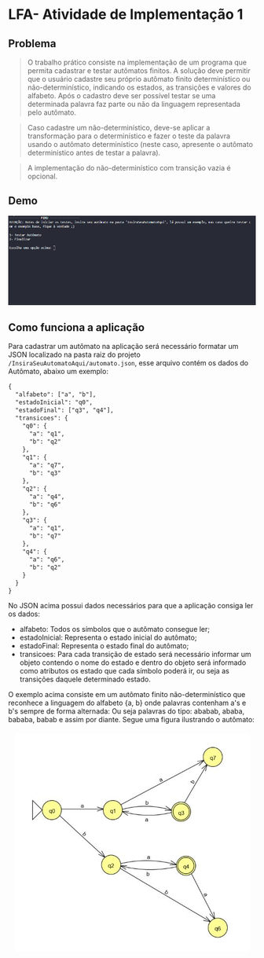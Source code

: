 # LFA- Atividade de Implementação 1

## Problema
> O trabalho prático consiste na implementação de um programa que permita cadastrar e testar autômatos finitos. A solução deve permitir que o usuário cadastre seu próprio autômato finito determinístico ou não-determinístico, indicando os estados, as transições e valores do alfabeto. Após o cadastro deve ser possível testar se uma determinada palavra faz parte ou não da linguagem representada pelo autômato.

> Caso cadastre um não-determinístico, deve-se aplicar a transformação para o determinístico e fazer o teste da palavra usando o autômato determinístico (neste caso, apresente o autômato determinístico antes de testar a palavra). 

> A implementação do não-determinístico com transição vazia é opcional.  

## Demo

![](demo.gif)

## Como funciona a aplicação

Para cadastrar um autômato na aplicação será necessário formatar um JSON localizado na pasta raiz do projeto ```/InsiraSeuAutomatoAqui/automato.json```, esse arquivo contém os dados do Autômato, abaixo um exemplo:

```
{
  "alfabeto": ["a", "b"],
  "estadoInicial": "q0",
  "estadoFinal": ["q3", "q4"],
  "transicoes": {
    "q0": {
      "a": "q1",
      "b": "q2"
    },
    "q1": {
      "a": "q7",
      "b": "q3"
    },
    "q2": {
      "a": "q4",
      "b": "q6"
    },
    "q3": {
      "a": "q1",
      "b": "q7"
    },
    "q4": {
      "a": "q6",
      "b": "q2"
    }
  }
}
```

No JSON acima possui dados necessários para que a aplicação consiga ler os dados:

- alfabeto: Todos os símbolos que o autômato consegue ler;
- estadoInicial: Representa o estado inicial do autômato;
- estadoFinal: Representa o estado final do autômato;
- transicoes: Para cada transição de estado será necessário informar um objeto contendo o nome do estado e dentro do objeto será informado como atributos os estado que cada símbolo poderá ir, ou seja as transições daquele determinado estado.

O exemplo acima consiste em um autômato finito não-determinístico que reconhece a linguagem do alfabeto {a, b} onde palavras contenham a's e b's sempre de forma alternada: Ou seja palavras do tipo: ababab, ababa, bababa, babab e assim por diante. Segue uma figura ilustrando o autômato:

<h4 align="center">
  <img class="text-center" src="/InsiraSeuAutomatoAqui/automatoexemplo.JPG"/>
</h4>
